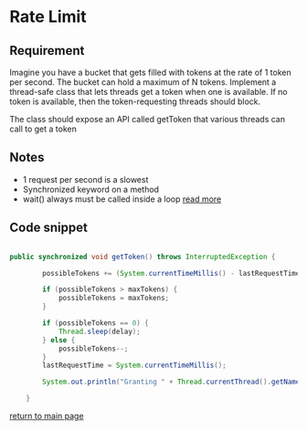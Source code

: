 # Rate Limit

## Requirement 


Imagine you have a bucket that gets filled with tokens at the rate of 1 token per second. 
The bucket can hold a maximum of N tokens. Implement a thread-safe class that lets threads get a token when one is available. 
If no token is available, then the token-requesting threads should block.

The class should expose an API called getToken that various threads can call to get a token


## Notes 

* 1 request per second is a slowest
* Synchronized keyword on a method
* wait() always must be called inside a loop [read more](https://stackoverflow.com/questions/1038007/why-should-wait-always-be-called-inside-a-loop)


## Code snippet 

```java

public synchronized void getToken() throws InterruptedException {

        possibleTokens += (System.currentTimeMillis() - lastRequestTime) / delay;

        if (possibleTokens > maxTokens) {
            possibleTokens = maxTokens;
        }

        if (possibleTokens == 0) {
            Thread.sleep(delay);
        } else {
            possibleTokens--;
        }
        lastRequestTime = System.currentTimeMillis();

        System.out.println("Granting " + Thread.currentThread().getName() + " token at " + (Instant.now()));

    }

```




[return to main page](../../../../../../README.md)
